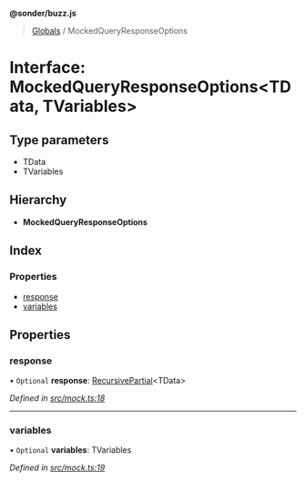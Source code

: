 **@sonder/buzz.js**

> [Globals](../README.md) / MockedQueryResponseOptions

# Interface: MockedQueryResponseOptions\<**TData, TVariables**>

## Type parameters

- TData
- TVariables

## Hierarchy

- **MockedQueryResponseOptions**

## Index

### Properties

- [response](mockedqueryresponseoptions.md#response)
- [variables](mockedqueryresponseoptions.md#variables)

## Properties

### response

• `Optional` **response**: [RecursivePartial](../README.md#recursivepartial)\<TData>

_Defined in [src/mock.ts:18](https://github.com/Flatbook/buzz.js/blob/978d19a/src/mock.ts#L18)_

---

### variables

• `Optional` **variables**: TVariables

_Defined in [src/mock.ts:19](https://github.com/Flatbook/buzz.js/blob/978d19a/src/mock.ts#L19)_
